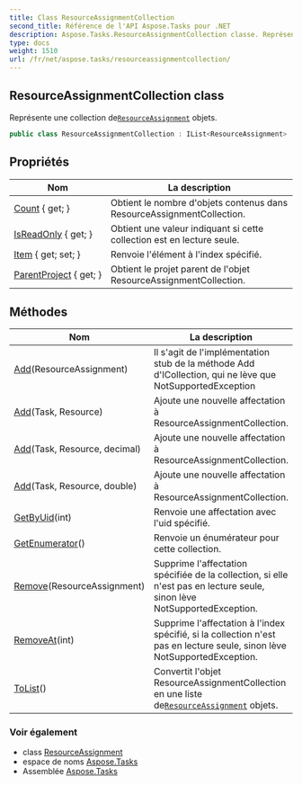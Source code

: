 ```yaml
---
title: Class ResourceAssignmentCollection
second_title: Référence de l'API Aspose.Tasks pour .NET
description: Aspose.Tasks.ResourceAssignmentCollection classe. Représente une collection deResourceAssignment objets.
type: docs
weight: 1510
url: /fr/net/aspose.tasks/resourceassignmentcollection/
---
```

## ResourceAssignmentCollection class

Représente une collection de[`ResourceAssignment`](../resourceassignment/) objets.

```csharp
public class ResourceAssignmentCollection : IList<ResourceAssignment>
```

## Propriétés

| Nom | La description |
| --- | --- |
| [Count](../../aspose.tasks/resourceassignmentcollection/count/) { get; } | Obtient le nombre d'objets contenus dans ResourceAssignmentCollection. |
| [IsReadOnly](../../aspose.tasks/resourceassignmentcollection/isreadonly/) { get; } | Obtient une valeur indiquant si cette collection est en lecture seule. |
| [Item](../../aspose.tasks/resourceassignmentcollection/item/) { get; set; } | Renvoie l'élément à l'index spécifié. |
| [ParentProject](../../aspose.tasks/resourceassignmentcollection/parentproject/) { get; } | Obtient le projet parent de l'objet ResourceAssignmentCollection. |

## Méthodes

| Nom | La description |
| --- | --- |
| [Add](../../aspose.tasks/resourceassignmentcollection/add/#add_3)(ResourceAssignment) | Il s'agit de l'implémentation stub de la méthode Add d'ICollection, qui ne lève que NotSupportedException |
| [Add](../../aspose.tasks/resourceassignmentcollection/add/#add)(Task, Resource) | Ajoute une nouvelle affectation à ResourceAssignmentCollection. |
| [Add](../../aspose.tasks/resourceassignmentcollection/add/#add_2)(Task, Resource, decimal) | Ajoute une nouvelle affectation à ResourceAssignmentCollection. |
| [Add](../../aspose.tasks/resourceassignmentcollection/add/#add_1)(Task, Resource, double) | Ajoute une nouvelle affectation à ResourceAssignmentCollection. |
| [GetByUid](../../aspose.tasks/resourceassignmentcollection/getbyuid/)(int) | Renvoie une affectation avec l'uid spécifié. |
| [GetEnumerator](../../aspose.tasks/resourceassignmentcollection/getenumerator/)() | Renvoie un énumérateur pour cette collection. |
| [Remove](../../aspose.tasks/resourceassignmentcollection/remove/)(ResourceAssignment) | Supprime l'affectation spécifiée de la collection, si elle n'est pas en lecture seule, sinon lève NotSupportedException. |
| [RemoveAt](../../aspose.tasks/resourceassignmentcollection/removeat/)(int) | Supprime l'affectation à l'index spécifié, si la collection n'est pas en lecture seule, sinon lève NotSupportedException. |
| [ToList](../../aspose.tasks/resourceassignmentcollection/tolist/)() | Convertit l'objet ResourceAssignmentCollection en une liste de[`ResourceAssignment`](../resourceassignment/) objets. |

### Voir également

* class [ResourceAssignment](../resourceassignment/)
* espace de noms [Aspose.Tasks](../../aspose.tasks/)
* Assemblée [Aspose.Tasks](../../)


